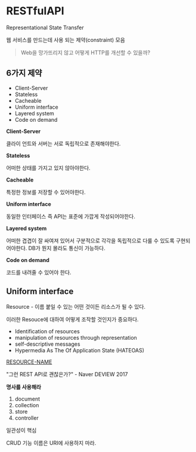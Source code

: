 # RESTfulAPI

Representational State Transfer

웹 서비스를 만드는데 사용 되는 제약(constraint) 모음

> Web을 망가뜨리지 않고 어떻게 HTTP를 개선할 수 있을까?

## 6가지 제약

- Client-Server
- Stateless
- Cacheable
- Uniform interface
- Layered system
- Code on demand


**Client-Server**

클라이 언트와 서버는 서로 독립적으로 존재해야한다.

**Stateless**

어떠한 상태를 가지고 있지 않아야한다.

**Cacheable**

특정한 정보를 저장할 수 있어야한다.

**Uniform interface**

동일한 인터페이스 즉 API는 표준에 가깝게 작성되어야한다.

**Layered system**

어떠한 겹겹이 잘 싸여져 있어서 구분적으로 각각을 독립적으로 다룰 수 있도록 구현되어야한다. DB가 뭔지 몰라도 통신이 가능하다.

**Code on demand**

코드를 내려줄 수 있어야 한다.


## Uniform interface

Resource - 이름 붙일 수 있는 어떤 것이든 리소스가 될 수 있다.

이러한 Resouce에 대하여 어떻게 조작할 것인지가 중요하다.

- Identification of resources
- manipulation of resources through representation
- self-descriptive messages
- Hypermedia As The Of Application State (HATEOAS)

[RESOURCE-NAME](https://restfulapi.net/resource-naming)

"그런 REST API로 괜찮은가?" - Naver DEVIEW 2017

**명사를 사용해라**

1. document 
2. collection
3. store
4. controller

일관성이 핵심

CRUD 기능 이름은 URI에 사용하지 마라.
